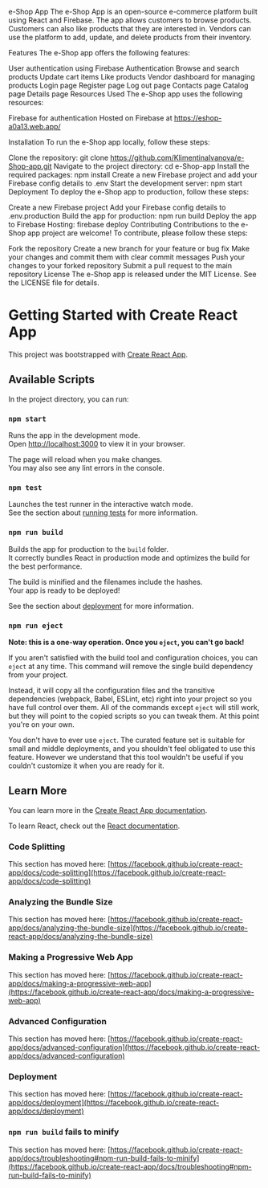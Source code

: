 e-Shop App
The e-Shop App is an open-source e-commerce platform built using React and Firebase. The app allows customers to browse products. 
Customers can also like products that they are interested in. Vendors can use the platform to add, update, and delete products from their inventory.

Features
The e-Shop app offers the following features:

User authentication using Firebase Authentication
Browse and search products
Update cart items
Like products
Vendor dashboard for managing products
Login page
Register page
Log out page
Contacts page
Catalog page
Details page
Resources Used
The e-Shop app uses the following resources:

Firebase for authentication
Hosted on Firebase at https://eshop-a0a13.web.app/

Installation
To run the e-Shop app locally, follow these steps:

Clone the repository: git clone https://github.com/KlimentinaIvanova/e-Shop-app.git
Navigate to the project directory: cd e-Shop-app
Install the required packages: npm install
Create a new Firebase project and add your Firebase config details to .env
Start the development server: npm start
Deployment
To deploy the e-Shop app to production, follow these steps:

Create a new Firebase project
Add your Firebase config details to .env.production
Build the app for production: npm run build
Deploy the app to Firebase Hosting: firebase deploy
Contributing
Contributions to the e-Shop app project are welcome! To contribute, please follow these steps:

Fork the repository
Create a new branch for your feature or bug fix
Make your changes and commit them with clear commit messages
Push your changes to your forked repository
Submit a pull request to the main repository
License
The e-Shop app is released under the MIT License. See the LICENSE file for details.




# Getting Started with Create React App

This project was bootstrapped with [Create React App](https://github.com/facebook/create-react-app).

## Available Scripts

In the project directory, you can run:

### `npm start`

Runs the app in the development mode.\
Open [http://localhost:3000](http://localhost:3000) to view it in your browser.

The page will reload when you make changes.\
You may also see any lint errors in the console.

### `npm test`

Launches the test runner in the interactive watch mode.\
See the section about [running tests](https://facebook.github.io/create-react-app/docs/running-tests) for more information.

### `npm run build`

Builds the app for production to the `build` folder.\
It correctly bundles React in production mode and optimizes the build for the best performance.

The build is minified and the filenames include the hashes.\
Your app is ready to be deployed!

See the section about [deployment](https://facebook.github.io/create-react-app/docs/deployment) for more information.

### `npm run eject`

**Note: this is a one-way operation. Once you `eject`, you can't go back!**

If you aren't satisfied with the build tool and configuration choices, you can `eject` at any time. This command will remove the single build dependency from your project.

Instead, it will copy all the configuration files and the transitive dependencies (webpack, Babel, ESLint, etc) right into your project so you have full control over them. All of the commands except `eject` will still work, but they will point to the copied scripts so you can tweak them. At this point you're on your own.

You don't have to ever use `eject`. The curated feature set is suitable for small and middle deployments, and you shouldn't feel obligated to use this feature. However we understand that this tool wouldn't be useful if you couldn't customize it when you are ready for it.

## Learn More

You can learn more in the [Create React App documentation](https://facebook.github.io/create-react-app/docs/getting-started).

To learn React, check out the [React documentation](https://reactjs.org/).

### Code Splitting

This section has moved here: [https://facebook.github.io/create-react-app/docs/code-splitting](https://facebook.github.io/create-react-app/docs/code-splitting)

### Analyzing the Bundle Size

This section has moved here: [https://facebook.github.io/create-react-app/docs/analyzing-the-bundle-size](https://facebook.github.io/create-react-app/docs/analyzing-the-bundle-size)

### Making a Progressive Web App

This section has moved here: [https://facebook.github.io/create-react-app/docs/making-a-progressive-web-app](https://facebook.github.io/create-react-app/docs/making-a-progressive-web-app)

### Advanced Configuration

This section has moved here: [https://facebook.github.io/create-react-app/docs/advanced-configuration](https://facebook.github.io/create-react-app/docs/advanced-configuration)

### Deployment

This section has moved here: [https://facebook.github.io/create-react-app/docs/deployment](https://facebook.github.io/create-react-app/docs/deployment)

### `npm run build` fails to minify

This section has moved here: [https://facebook.github.io/create-react-app/docs/troubleshooting#npm-run-build-fails-to-minify](https://facebook.github.io/create-react-app/docs/troubleshooting#npm-run-build-fails-to-minify)
